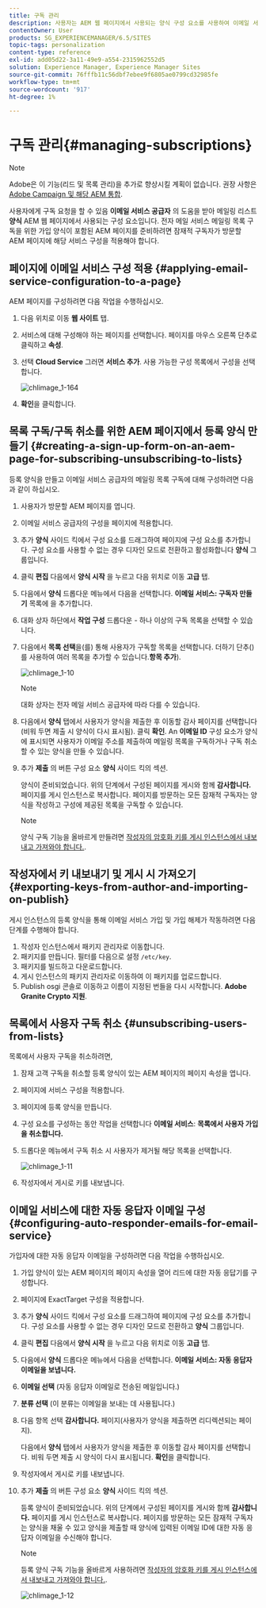 ```yaml
---
title: 구독 관리
description: 사용자는 AEM 웹 페이지에서 사용되는 양식 구성 요소를 사용하여 이메일 서비스 공급자의 메일링 목록을 구독하라는 요청을 받을 수 있습니다. 전자 메일 서비스 메일링 목록 구독을 위한 가입 양식이 포함된 AEM 페이지를 준비하려면 잠재적 구독자가 방문할 AEM 페이지에 해당 서비스 구성을 적용해야 합니다.
contentOwner: User
products: SG_EXPERIENCEMANAGER/6.5/SITES
topic-tags: personalization
content-type: reference
exl-id: add05d22-3a11-49e9-a554-2315962552d5
solution: Experience Manager, Experience Manager Sites
source-git-commit: 76fffb11c56dbf7ebee9f6805ae0799cd32985fe
workflow-type: tm+mt
source-wordcount: '917'
ht-degree: 1%

---
```


# 구독 관리{#managing-subscriptions}

>[!NOTE]
>
>Adobe은 이 기능(리드 및 목록 관리)을 추가로 향상시킬 계획이 없습니다.
>권장 사항은 [Adobe Campaign 및 해당 AEM 통합](/help/sites-administering/campaign.md).

사용자에게 구독 요청을 할 수 있음 **이메일 서비스 공급자** 의 도움을 받아 메일링 리스트 **양식** AEM 웹 페이지에서 사용되는 구성 요소입니다. 전자 메일 서비스 메일링 목록 구독을 위한 가입 양식이 포함된 AEM 페이지를 준비하려면 잠재적 구독자가 방문할 AEM 페이지에 해당 서비스 구성을 적용해야 합니다.

## 페이지에 이메일 서비스 구성 적용 {#applying-email-service-configuration-to-a-page}

AEM 페이지를 구성하려면 다음 작업을 수행하십시오.

1. 다음 위치로 이동 **웹 사이트** 탭.
1. 서비스에 대해 구성해야 하는 페이지를 선택합니다. 페이지를 마우스 오른쪽 단추로 클릭하고 **속성**.

1. 선택 **Cloud Service** 그러면 **서비스 추가**. 사용 가능한 구성 목록에서 구성을 선택합니다.

   ![chlimage_1-164](assets/chlimage_1-164.png)

1. **확인**&#x200B;을 클릭합니다.

## 목록 구독/구독 취소를 위한 AEM 페이지에서 등록 양식 만들기 {#creating-a-sign-up-form-on-an-aem-page-for-subscribing-unsubscribing-to-lists}

등록 양식을 만들고 이메일 서비스 공급자의 메일링 목록 구독에 대해 구성하려면 다음과 같이 하십시오.

1. 사용자가 방문할 AEM 페이지를 엽니다.
1. 이메일 서비스 공급자의 구성을 페이지에 적용합니다.

1. 추가 **양식** 사이드 킥에서 구성 요소를 드래그하여 페이지에 구성 요소를 추가합니다. 구성 요소를 사용할 수 없는 경우 디자인 모드로 전환하고 활성화합니다 **양식** 그룹입니다.
1. 클릭 **편집** 다음에서 **양식 시작** 을 누르고 다음 위치로 이동 **고급** 탭.
1. 다음에서 **양식** 드롭다운 메뉴에서 다음을 선택합니다. **이메일 서비스: 구독자 만들기** 목록에 을 추가합니다.
1. 대화 상자 하단에서 **작업 구성** 드롭다운 - 하나 이상의 구독 목록을 선택할 수 있습니다.
1. 다음에서 **목록 선택**&#x200B;을(를) 통해 사용자가 구독할 목록을 선택합니다. 더하기 단추()를 사용하여 여러 목록을 추가할 수 있습니다.**항목 추가**).

   ![chlimage_1-10](assets/chlimage_1-10.jpeg)

   >[!NOTE]
   >
   >대화 상자는 전자 메일 서비스 공급자에 따라 다를 수 있습니다.

1. 다음에서 **양식** 탭에서 사용자가 양식을 제출한 후 이동할 감사 페이지를 선택합니다(비워 두면 제출 시 양식이 다시 표시됨). 클릭 **확인**. An **이메일 ID** 구성 요소가 양식에 표시되면 사용자가 이메일 주소를 제출하여 메일링 목록을 구독하거나 구독 취소할 수 있는 양식을 만들 수 있습니다.
1. 추가 **제출** 의 버튼 구성 요소 **양식** 사이드 킥의 섹션.

   양식이 준비되었습니다. 위의 단계에서 구성된 페이지를 게시와 함께 **감사합니다.** 페이지를 게시 인스턴스로 복사합니다. 페이지를 방문하는 모든 잠재적 구독자는 양식을 작성하고 구성에 제공된 목록을 구독할 수 있습니다.

   >[!NOTE]
   >
   >양식 구독 기능을 올바르게 만들려면 [작성자의 암호화 키를 게시 인스턴스에서 내보내고 가져와야 합니다.](#exporting-keys-from-author-and-importing-on-publish).

## 작성자에서 키 내보내기 및 게시 시 가져오기 {#exporting-keys-from-author-and-importing-on-publish}

게시 인스턴스의 등록 양식을 통해 이메일 서비스 가입 및 가입 해제가 작동하려면 다음 단계를 수행해야 합니다.

1. 작성자 인스턴스에서 패키지 관리자로 이동합니다.
1. 패키지를 만듭니다. 필터를 다음으로 설정 `/etc/key`.
1. 패키지를 빌드하고 다운로드합니다.
1. 게시 인스턴스의 패키지 관리자로 이동하여 이 패키지를 업로드합니다.
1. Publish osgi 콘솔로 이동하고 이름이 지정된 번들을 다시 시작합니다. **Adobe Granite Crypto 지원**.

## 목록에서 사용자 구독 취소 {#unsubscribing-users-from-lists}

목록에서 사용자 구독을 취소하려면,

1. 잠재 고객 구독을 취소할 등록 양식이 있는 AEM 페이지의 페이지 속성을 엽니다.
1. 페이지에 서비스 구성을 적용합니다.
1. 페이지에 등록 양식을 만듭니다.
1. 구성 요소를 구성하는 동안 작업을 선택합니다 **이메일 서비스**: **목록에서 사용자 가입을 취소합니다.**
1. 드롭다운 메뉴에서 구독 취소 시 사용자가 제거될 해당 목록을 선택합니다.

   ![chlimage_1-11](assets/chlimage_1-11.jpeg)

1. 작성자에서 게시로 키를 내보냅니다.

## 이메일 서비스에 대한 자동 응답자 이메일 구성 {#configuring-auto-responder-emails-for-email-service}

가입자에 대한 자동 응답자 이메일을 구성하려면 다음 작업을 수행하십시오.

1. 가입 양식이 있는 AEM 페이지의 페이지 속성을 열어 리드에 대한 자동 응답기를 구성합니다.
1. 페이지에 ExactTarget 구성을 적용합니다.

1. 추가 **양식** 사이드 킥에서 구성 요소를 드래그하여 페이지에 구성 요소를 추가합니다. 구성 요소를 사용할 수 없는 경우 디자인 모드로 전환하고 **양식** 그룹입니다.
1. 클릭 **편집** 다음에서 **양식 시작** 을 누르고 다음 위치로 이동 **고급** 탭.
1. 다음에서 **양식** 드롭다운 메뉴에서 다음을 선택합니다. **이메일 서비스: 자동 응답자 이메일을 보냅니다.**
1. **이메일 선택** (자동 응답자 이메일로 전송된 메일입니다.)

1. **분류 선택** (이 분류는 이메일을 보내는 데 사용됩니다.)
1. 다음 항목 선택 **감사합니다.** 페이지(사용자가 양식을 제출하면 리디렉션되는 페이지).

   다음에서 **양식** 탭에서 사용자가 양식을 제출한 후 이동할 감사 페이지를 선택합니다. 비워 두면 제출 시 양식이 다시 표시됩니다. **확인**&#x200B;을 클릭합니다.

1. 작성자에서 게시로 키를 내보냅니다.
1. 추가 **제출** 의 버튼 구성 요소 **양식** 사이드 킥의 섹션.

   등록 양식이 준비되었습니다. 위의 단계에서 구성된 페이지를 게시와 함께 **감사합니다.** 페이지를 게시 인스턴스로 복사합니다. 페이지를 방문하는 모든 잠재적 구독자는 양식을 채울 수 있고 양식을 제출할 때 양식에 입력된 이메일 ID에 대한 자동 응답자 이메일을 수신해야 합니다.

   >[!NOTE]
   >
   >등록 양식 구독 기능을 올바르게 사용하려면 [작성자의 암호화 키를 게시 인스턴스에서 내보내고 가져와야 합니다.](#exporting-keys-from-author-and-importing-on-publish).

   ![chlimage_1-12](assets/chlimage_1-12.jpeg)
